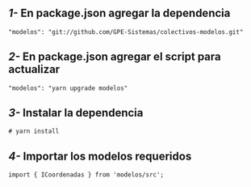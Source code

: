 ## _1-_ En package.json agregar la dependencia

```
"modelos": "git://github.com/GPE-Sistemas/colectivos-modelos.git"
```

## _2-_ En package.json agregar el script para actualizar

```
"modelos": "yarn upgrade modelos"
```

## _3-_ Instalar la dependencia

```
# yarn install
```

## _4-_ Importar los modelos requeridos

```
import { ICoordenadas } from 'modelos/src';
```

